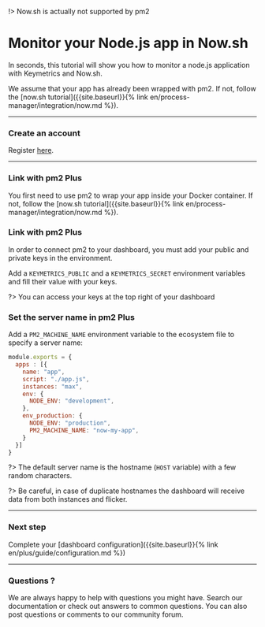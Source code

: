 !> Now.sh is actually not supported by pm2

# Monitor your Node.js app in Now.sh

In seconds, this tutorial will show you how to monitor a node.js application with Keymetrics and Now.sh.

We assume that your app has already been wrapped with pm2. If not, follow the [now.sh tutorial]({{site.baseurl}}{% link en/process-manager/integration/now.md %}).

---

### Create an account

Register [here](https://app.keymetrics.io/api/oauth/register).

---

### Link with pm2 Plus

You first need to use pm2 to wrap your app inside your Docker container. If not, follow the [now.sh tutorial]({{site.baseurl}}{% link en/process-manager/integration/now.md %}).

### Link with pm2 Plus

In order to connect pm2 to your dashboard, you must add your public and private keys in the environment.

Add a `KEYMETRICS_PUBLIC` and a `KEYMETRICS_SECRET` environment variables and fill their value with your keys.

?> You can access your keys at the top right of your dashboard

### Set the server name in pm2 Plus

Add a `PM2_MACHINE_NAME` environment variable to the ecosystem file to specify a server name:

```javascript
module.exports = {
  apps : [{
    name: "app",
    script: "./app.js",
    instances: "max",
    env: {
      NODE_ENV: "development",
    },
    env_production: {
      NODE_ENV: "production",
      PM2_MACHINE_NAME: "now-my-app",
    }
  }]
}
```

?> The default server name is the hostname (`HOST` variable) with a few random characters.

?> Be careful, in case of duplicate hostnames the dashboard will receive data from both instances and flicker.

---

### Next step

Complete your [dashboard configuration]({{site.baseurl}}{% link en/plus/guide/configuration.md %})

---

### Questions ?

We are always happy to help with questions you might have. Search our documentation or check out answers to common questions. You can also post questions or comments to our community forum.